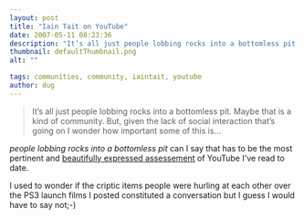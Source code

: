 ```yaml
---
layout: post
title: "Iain Tait on YouTube"
date: 2007-05-11 08:23:36
description: "It’s all just people lobbing rocks into a bottomless pit. Maybe that is a kind of community. But, given the lack of social interaction that’s going on I wonder how important some of this is&#8230; people lobbing rocks into a&#8230;"
thumbnail: defaultThumbnail.png
alt: ""

tags: communities, community, iaintait, youtube
author: dug
---
```


<blockquote><p>It’s all just people lobbing rocks into a bottomless pit. Maybe that is a kind of community. But, given the lack of social interaction that’s going on I wonder how important some of this is...</p></blockquote>

<p><em>people lobbing rocks into a bottomless pit</em> can I say that has to be the most pertinent and <a title="crackunit.com | Is YouTube Really a Community?" href="http://www.crackunit.com/2007/04/25/is-youtube-really-a-community/">beautifully expressed assessement</a> of YouTube I've read to date. </p>

<p>I used to wonder if the criptic items people were hurling at each other over the <span class="caps">PS3 </span>launch films I posted constituted a conversation but I guess I would have to say not;-)</p>
